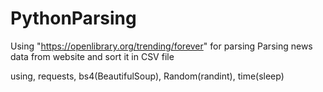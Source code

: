 # PythonParsing
Using "https://openlibrary.org/trending/forever" for parsing
Parsing news data from website and sort it in CSV file


using, 
requests, 
bs4(BeautifulSoup),
Random(randint),
time(sleep)
